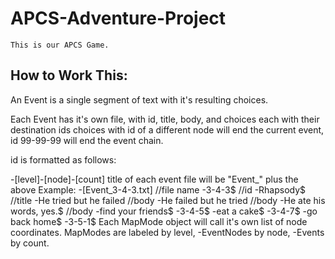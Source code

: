 # APCS-Adventure-Project
	This is our APCS Game.

How to Work This:
--------------

An Event is a single segment of text with it's resulting choices.

Each Event has it's own file, with id, title, body, and choices each with their destination ids choices with id of a different node will end the current event, id 99-99-99 will end the event chain.

id is formatted as follows: 

-[level]-[node]-[count]
title of each event file will be "Event_" plus the above
Example:
-[Event_3-4-3.txt] //file name
-3-4-3$ //id
-Rhapsody$ //title
-He tried but he failed //body
-He failed but he tried //body
-He ate his words, yes.$ //body
-find your friends$
-3-4-5$
-eat a cake$
-3-4-7$
-go back home$
-3-5-1$
Each MapMode object will call it's own list of node coordinates. 
MapModes are labeled by level,
-EventNodes by node,
-Events by count.
